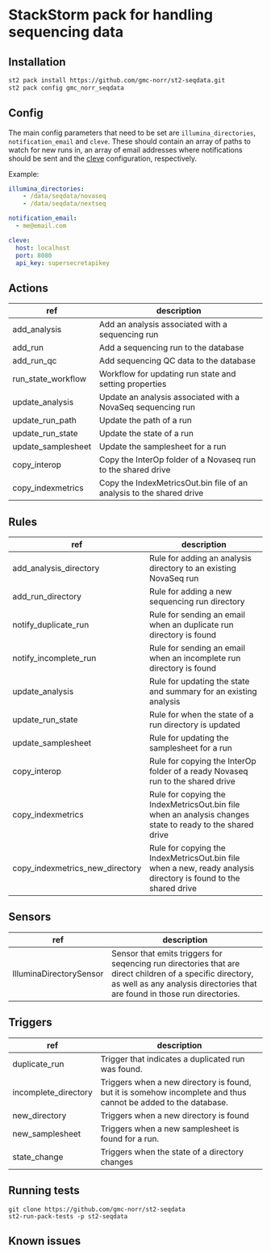 # StackStorm pack for handling sequencing data

## Installation

```bash
st2 pack install https://github.com/gmc-norr/st2-seqdata.git
st2 pack config gmc_norr_seqdata
```

## Config

The main config parameters that need to be set are `illumina_directories`, `notification_email` and `cleve`. These should contain an array of paths to watch for new runs in, an array of email addresses where notifications should be sent and the [cleve](https://github.com/gmc-norr/cleve) configuration, respectively.

Example:

```yaml
illumina_directories:
    - /data/seqdata/novaseq
    - /data/seqdata/nextseq

notification_email:
  - me@email.com

cleve:
  host: localhost
  port: 8080
  api_key: supersecretapikey
```

## Actions

ref | description
--- | ---
add_analysis       | Add an analysis associated with a sequencing run
add_run            | Add a sequencing run to the database
add_run_qc         | Add sequencing QC data to the database
run_state_workflow | Workflow for updating run state and setting properties
update_analysis    | Update an analysis associated with a NovaSeq sequencing run
update_run_path    | Update the path of a run
update_run_state   | Update the state of a run
update_samplesheet | Update the samplesheet for a run
copy_interop | Copy the InterOp folder of a Novaseq run to the shared drive
copy_indexmetrics | Copy the IndexMetricsOut.bin file of an analysis to the shared drive

## Rules

ref | description
--- | ---
add_analysis_directory | Rule for adding an analysis directory to an existing NovaSeq run
add_run_directory      | Rule for adding a new sequencing run directory
notify_duplicate_run   | Rule for sending an email when an duplicate run directory is found
notify_incomplete_run  | Rule for sending an email when an incomplete run directory is found
update_analysis        | Rule for updating the state and summary for an existing analysis
update_run_state       | Rule for when the state of a run directory is updated
update_samplesheet     | Rule for updating the samplesheet for a run
copy_interop | Rule for copying the InterOp folder of a ready Novaseq run to the shared drive
copy_indexmetrics | Rule for copying the IndexMetricsOut.bin file when an analysis changes state to ready to the shared drive
copy_indexmetrics_new_directory | Rule for copying the IndexMetricsOut.bin file when a new, ready analysis directory is found to the shared drive

## Sensors

ref | description
--- | ---
IlluminaDirectorySensor | Sensor that emits triggers for seqencing run directories that are direct children of a specific directory, as well as any analysis directories that are found in those run directories.

## Triggers

ref | description
--- | ---
duplicate_run        | Trigger that indicates a duplicated run was found.
incomplete_directory | Triggers when a new directory is found, but it is somehow incomplete and thus cannot be added to the database.
new_directory        | Triggers when a new directory is found
new_samplesheet      | Triggers when a new samplesheet is found for a run.
state_change         | Triggers when the state of a directory changes

## Running tests

```
git clone https://github.com/gmc-norr/st2-seqdata
st2-run-pack-tests -p st2-seqdata
```

## Known issues
